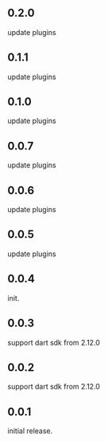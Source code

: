 ## 0.2.0
update plugins

## 0.1.1
update plugins

## 0.1.0
update plugins

## 0.0.7
update plugins

## 0.0.6
update plugins

## 0.0.5
update plugins

## 0.0.4
init.

## 0.0.3
support dart sdk from 2.12.0

## 0.0.2
support dart sdk from 2.12.0

## 0.0.1
initial release.
